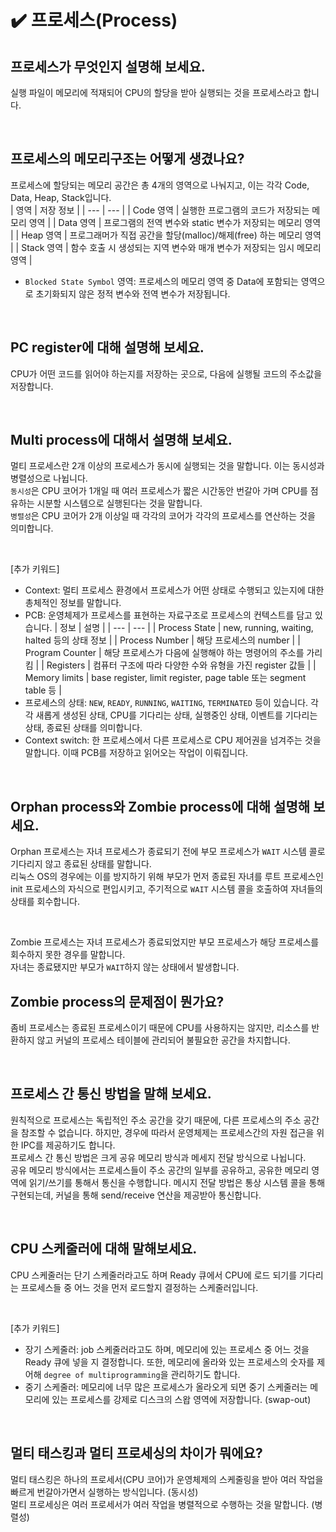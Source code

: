 # ✔️ 프로세스(Process)

## 프로세스가 무엇인지 설명해 보세요.
실행 파일이 메모리에 적재되어 CPU의 할당을 받아 실행되는 것을 프로세스라고 합니다.

<br>

## 프로세스의 메모리구조는 어떻게 생겼나요?
프로세스에 할당되는 메모리 공간은 총 4개의 영역으로 나눠지고, 이는 각각 Code, Data, Heap, Stack입니다.<br>
| 영역 | 저장 정보 |
| --- | --- |
| Code 영역 | 실행한 프로그램의 코드가 저장되는 메모리 영역 |
| Data 영역 | 프로그램의 전역 변수와 static 변수가 저장되는 메모리 영역 |
| Heap 영역 | 프로그래머가 직접 공간을 할당(malloc)/해제(free) 하는 메모리 영역 |
| Stack 영역 | 함수 호출 시 생성되는 지역 변수와 매개 변수가 저장되는 임시 메모리 영역 |
- `Blocked State Symbol` 영역: 프로세스의 메모리 영역 중 Data에 포함되는 영역으로 초기화되지 않은 정적 변수와 전역 변수가 저장됩니다.

<br>

## PC register에 대해 설명해 보세요.
CPU가 어떤 코드를 읽어야 하는지를 저장하는 곳으로, 다음에 실행될 코드의 주소값을 저장합니다.

<br>

## Multi process에 대해서 설명해 보세요.
멀티 프로세스란 2개 이상의 프로세스가 동시에 실행되는 것을 말합니다. 이는 동시성과 병렬성으로 나뉩니다.<br>
`동시성`은 CPU 코어가 1개일 때 여러 프로세스가 짧은 시간동안 번갈아 가며 CPU를 점유하는 시분할 시스템으로 실행된다는 것을 말합니다.<br>
`병렬성`은 CPU 코어가 2개 이상일 때 각각의 코어가 각각의 프로세스를 연산하는 것을 의미합니다.

<br>

[추가 키워드]
- Context: 멀티 프로세스 환경에서 프로세스가 어떤 상태로 수행되고 있는지에 대한 총체적인 정보를 말합니다.
- PCB: 운영체제가 프로세스를 표현하는 자료구조로 프로세스의 컨텍스트를 담고 있습니다.
  | 정보 | 설명 |
  | --- | --- |
  | Process State | new, running, waiting, halted 등의 상태 정보 |
  | Process Number | 해당 프로세스의 number |
  | Program Counter | 해당 프로세스가 다음에 실행해야 하는 명령어의 주소를 가리킴 |
  | Registers | 컴퓨터 구조에 따라 다양한 수와 유형을 가진 register 값들 |
  | Memory limits | base register, limit register, page table 또는 segment table 등 |
- 프로세스의 상태: `NEW`, `READY`, `RUNNING`, `WAITING`, `TERMINATED` 등이 있습니다.
  각각 새롭게 생성된 상태, CPU를 기다리는 상태, 실행중인 상태, 이벤트를 기다리는 상태, 종료된 상태를 의미합니다.
- Context switch: 한 프로세스에서 다른 프로세스로 CPU 제어권을 넘겨주는 것을 말합니다. 이때 PCB를 저장하고 읽어오는 작업이 이뤄집니다.

<br>

## Orphan process와 Zombie process에 대해 설명해 보세요.
Orphan 프로세스는 자녀 프로세스가 종료되기 전에 부모 프로세스가 `WAIT` 시스템 콜로 기다리지 않고 종료된 상태를 말합니다.<br>
리눅스 OS의 경우에는 이를 방지하기 위해 부모가 먼저 종료된 자녀를 루트 프로세스인 init 프로세스의 자식으로 편입시키고, 주기적으로 `WAIT` 시스템 콜을 호출하여 자녀들의 상태를 회수합니다.

<br>

Zombie 프로세스는 자녀 프로세스가 종료되었지만 부모 프로세스가 해당 프로세스를 회수하지 못한 경우를 말합니다.<br>
자녀는 종료됐지만 부모가 `WAIT`하지 않는 상태에서 발생합니다.

## Zombie process의 문제점이 뭔가요?
좀비 프로세스는 종료된 프로세스이기 때문에 CPU를 사용하지는 않지만, 리소스를 반환하지 않고 커널의 프로세스 테이블에 관리되어 불필요한 공간을 차지합니다.

<br>

## 프로세스 간 통신 방법을 말해 보세요.
원칙적으로 프로세스는 독립적인 주소 공간을 갖기 때문에, 다른 프로세스의 주소 공간을 참조할 수 없습니다. 하지만, 경우에 따라서 운영체제는 프로세스간의 자원 접근을 위한 IPC를 제공하기도 합니다.<br>
프로세스 간 통신 방법은 크게 공유 메모리 방식과 메세지 전달 방식으로 나뉩니다.<br>
공유 메모리 방식에서는 프로세스들이 주소 공간의 일부를 공유하고, 공유한 메모리 영역에 읽기/쓰기를 통해서 통신을 수행합니다.
메시지 전달 방법은 통상 시스템 콜을 통해 구현되는데, 커널을 통해 send/receive 연산을 제공받아 통신합니다.

<br>

## CPU 스케줄러에 대해 말해보세요.
CPU 스케줄러는 단기 스케줄러라고도 하며 Ready 큐에서 CPU에 로드 되기를 기다리는 프로세스들 중 어느 것을 먼저 로드할지 결정하는 스케줄러입니다.

<br>

[추가 키워드]
- 장기 스케줄러: job 스케줄러라고도 하며, 메모리에 있는 프로세스 중 어느 것을 Ready 큐에 넣을 지 결정합니다. 또한, 메모리에 올라와 있는 프로세스의 숫자를 제어해 `degree of multiprogramming`을 관리하기도 합니다.
- 중기 스케줄러: 메모리에 너무 많은 프로세스가 올라오게 되면 중기 스케줄러는 메모리에 있는 프로세스를 강제로 디스크의 스왑 영역에 저장합니다. (swap-out)

<br>

## 멀티 태스킹과 멀티 프로세싱의 차이가 뭐에요?
멀티 태스킹은 하나의 프로세서(CPU 코어)가 운영체제의 스케줄링을 받아 여러 작업을 빠르게 번갈아가면서 실행하는 방식입니다. (동시성)<br>
멀티 프로세싱은 여러 프로세서가 여러 작업을 병렬적으로 수행하는 것을 말합니다. (병렬성)
## 
